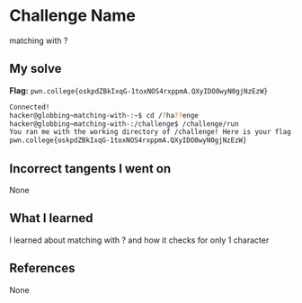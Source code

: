 # Challenge Name
matching with ?

## My solve
**Flag:** `pwn.college{oskpdZBkIxqG-1toxNOS4rxppmA.QXyIDO0wyN0gjNzEzW}`

```bash
Connected!
hacker@globbing~matching-with-:~$ cd /?ha??enge
hacker@globbing~matching-with-:/challenge$ /challenge/run
You ran me with the working directory of /challenge! Here is your flag:
pwn.college{oskpdZBkIxqG-1toxNOS4rxppmA.QXyIDO0wyN0gjNzEzW}
```
## Incorrect tangents I went on
None

## What I learned
I learned about matching with ? and how it checks for only 1 character

## References 
None
